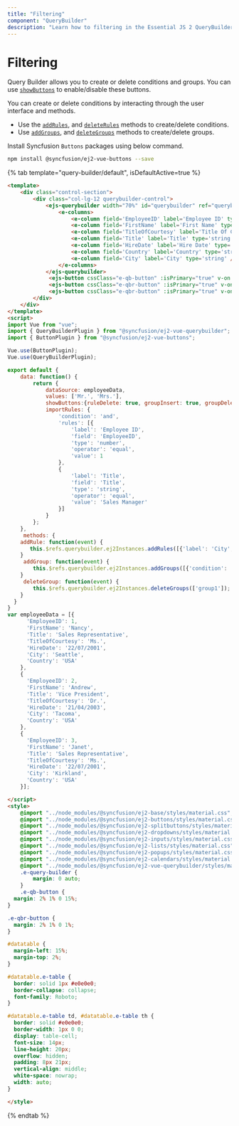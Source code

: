 ```yaml
---
title: "Filtering"
component: "QueryBuilder"
description: "Learn how to filtering in the Essential JS 2 QueryBuilder control."
---
```


# Filtering

Query Builder allows you to create or delete conditions and groups. You can use [`showButtons`](https://ej2.syncfusion.com/vue/documentation/api/query-builder/#showbuttons) to enable/disable these buttons.

You can create or delete conditions by interacting through the user interface and methods.

* Use the [`addRules`](https://ej2.syncfusion.com/vue/documentation/api/query-builder/#addrules), and [`deleteRules`](https://ej2.syncfusion.com/vue/documentation/api/query-builder/#deleterules) methods to create/delete conditions.
* Use [`addGroups`](https://ej2.syncfusion.com/vue/documentation/api/query-builder/#addgroups), and [`deleteGroups`](https://ej2.syncfusion.com/vue/documentation/api/query-builder/#deletegroups) methods to create/delete groups.

Install Syncfusion `Buttons` packages using below command.

```bash
npm install @syncfusion/ej2-vue-buttons --save
```

{% tab template="query-builder/default", isDefaultActive=true %}

```html
<template>
    <div class="control-section">
        <div class="col-lg-12 querybuilder-control">
            <ejs-querybuilder width="70%" id="querybuilder" ref="querybuilder" :dataSource="dataSource" :rule="importRules" :showButtons="showButtons">
                <e-columns>
                    <e-column field='EmployeeID' label='Employee ID' type='number' />
                    <e-column field='FirstName' label='First Name' type='string' />
                    <e-column field='TitleOfCourtesy' label='Title Of Courtesy' type='boolean' :values="values"/>
                    <e-column field='Title' label='Title' type='string' />
                    <e-column field='HireDate' label='Hire Date' type='date' format='dd/MM/yyyy' />
                    <e-column field='Country' label='Country' type='string' />
                    <e-column field='City' label='City' type='string' />
                </e-columns>
            </ejs-querybuilder>
             <ejs-button cssClass="e-qb-button" :isPrimary="true" v-on:click.native="addRule">Add Rule</ejs-button>
             <ejs-button cssClass="e-qbr-button" :isPrimary="true" v-on:click.native="addGroup">Add Group</ejs-button>
             <ejs-button cssClass="e-qbr-button" :isPrimary="true" v-on:click.native="deleteGroup">Delete Group</ejs-button>
        </div>
    </div>
</template>
<script>
import Vue from "vue";
import { QueryBuilderPlugin } from "@syncfusion/ej2-vue-querybuilder";
import { ButtonPlugin } from "@syncfusion/ej2-vue-buttons";

Vue.use(ButtonPlugin);
Vue.use(QueryBuilderPlugin);

export default {
    data: function() {
        return {
            dataSource: employeeData,
            values: ['Mr.', 'Mrs.'],
            showButtons:{ruleDelete: true, groupInsert: true, groupDelete: true},
            importRules: {
                'condition': 'and',
                'rules': [{
                    'label': 'Employee ID',
                    'field': 'EmployeeID',
                    'type': 'number',
                    'operator': 'equal',
                    'value': 1
                },
                {
                    'label': 'Title',
                    'field': 'Title',
                    'type': 'string',
                    'operator': 'equal',
                    'value': 'Sales Manager'
                }]
            }
        };
    },
     methods: {
    addRule: function(event) {
       this.$refs.querybuilder.ej2Instances.addRules([{'label': 'City','field': 'City','type': 'string','operator': 'equal','value': 'US'}], 'group0');
    }
     addGroup: function(event) {
        this.$refs.querybuilder.ej2Instances.addGroups([{'condition': 'and','rules': [{'label': 'First Name','field': 'FirstName','type': 'string','operator': 'startswith','value': 'v' }]}], 'group0');
    }
     deleteGroup: function(event) {
        this.$refs.querybuilder.ej2Instances.deleteGroups(['group1']);
    }
  }
}
var employeeData = [{
      'EmployeeID': 1,
      'FirstName': 'Nancy',
      'Title': 'Sales Representative',
      'TitleOfCourtesy': 'Ms.',
      'HireDate': '22/07/2001',
      'City': 'Seattle',
      'Country': 'USA'
    },
    {
      'EmployeeID': 2,
      'FirstName': 'Andrew',
      'Title': 'Vice President',
      'TitleOfCourtesy': 'Dr.',
      'HireDate': '21/04/2003',
      'City': 'Tacoma',
      'Country': 'USA'
    },
    {
      'EmployeeID': 3,
      'FirstName': 'Janet',
      'Title': 'Sales Representative',
      'TitleOfCourtesy': 'Ms.',
      'HireDate': '22/07/2001',
      'City': 'Kirkland',
      'Country': 'USA'
    }];

</script>
<style>
    @import "../node_modules/@syncfusion/ej2-base/styles/material.css";
    @import "../node_modules/@syncfusion/ej2-buttons/styles/material.css";
    @import "../node_modules/@syncfusion/ej2-splitbuttons/styles/material.css";
    @import "../node_modules/@syncfusion/ej2-dropdowns/styles/material.css";
    @import "../node_modules/@syncfusion/ej2-inputs/styles/material.css";
    @import "../node_modules/@syncfusion/ej2-lists/styles/material.css";
    @import "../node_modules/@syncfusion/ej2-popups/styles/material.css";
    @import "../node_modules/@syncfusion/ej2-calendars/styles/material.css";
    @import "../node_modules/@syncfusion/ej2-vue-querybuilder/styles/material.css";
    .e-query-builder {
        margin: 0 auto;
    }
    .e-qb-button {
  margin: 2% 1% 0 15%;
}

.e-qbr-button {
  margin: 2% 1% 0 1%;
}

#datatable {
  margin-left: 15%;
  margin-top: 2%;
}

#datatable.e-table {
  border: solid 1px #e0e0e0;
  border-collapse: collapse;
  font-family: Roboto;
}

#datatable.e-table td, #datatable.e-table th {
  border: solid #e0e0e0;
  border-width: 1px 0 0;
  display: table-cell;
  font-size: 14px;
  line-height: 20px;
  overflow: hidden;
  padding: 8px 21px;
  vertical-align: middle;
  white-space: nowrap;
  width: auto;
}

</style>
```

{% endtab %}